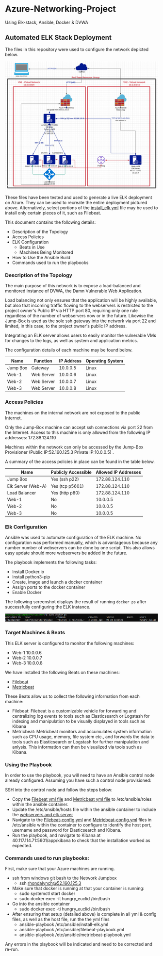 # Azure-Networking-Project
Using Elk-stack, Ansible, Docker &amp; DVWA
## Automated ELK Stack Deployment

The files in this repository were used to configure the network depicted below.

![Flowchart](https://github.com/RhondaLynch/Azure-Networking-Project/blob/main/Diagrams/Azure%20Flowchart.jpg)

These files have been tested and used to generate a live ELK deployment on Azure. They can be used to recreate the entire deployment pictured above. Alternatively, select portions of the <a href="https://github.com/RhondaLynch/Azure-Networking-Project/blob/main/Ansible/install_elk.yml.jpg" target="_top">install_elk.yml</a> file may be used to install only certain pieces of it, such as Filebeat.
  

This document contains the following details:
- Description of the Topology
- Access Policies
- ELK Configuration
  - Beats in Use
  - Machines Being Monitored
- How to Use the Ansible Build
- Commands used to run the playbooks


### Description of the Topology

The main purpose of this network is to expose a load-balanced and monitored instance of DVWA, the Damn Vulnerable Web Application.

Load balancing not only ensures that the application will be highly available, but also that incoming traffic flowing to the webservers is restricted to the project owner's Public IP via HTTP port 80, requiring only one rule regardless of the number of webservers now or in the future. Likewise the Jump-Box is used as the sole ssh gateway into the network via port 22 and limited, in this case, to the project owner's public IP address.

Integrating an ELK server allows users to easily monitor the vulnerable VMs for changes to the logs, as well as system and application metrics.

The configuration details of each machine may be found below.

| Name     | Function | IP Address | Operating System |
|----------|----------|------------|------------------|
| Jump Box | Gateway    | 10.0.0.5 | Linux            |
| Web-1    | Web Server | 10.0.0.6 | Linux            |
| Web-2    | Web Server | 10.0.0.7 | Linux            |
| Web-3    | Web Server | 10.0.0.8 | Linux            |

### Access Policies

The machines on the internal network are not exposed to the public Internet. 

Only the Jump-Box machine can accept ssh connections via port 22 from the Internet. Access to this machine is only allowed from the following IP addresses: 172.88.124.110

Machines within the network can only be accessed by the Jump-Box Provisioner (Public IP:52.160.125.3 Private IP:10.0.0.5) .

A summary of the access policies in place can be found in the table below.

| Name               | Publicly Accessible | Allowed IP Addresses |
|--------------------|---------------------|----------------------|
| Jump Box           | Yes (ssh p22)       | 172.88.124.110       |
| Elk Server (Web-A) | Yes (tcp p5601)     | 172.88.124.110       |
| Load Balancer      | Yes (http p80)      | 172.88.124.110       |
| Web-1              | No                  | 10.0.0.5             |
| Web-2              | No                  | 10.0.0.5             |
| Web-3              | No                  | 10.0.0.5             |



### Elk Configuration

Ansible was used to automate configuration of the ELK machine. No configuration was performed manually, which is advantageous because any number number of webservers can be done by one script.  This also allows easy update should more webservers be added in the future.

The playbook implements the following tasks:
- Install Docker.io
- Install python3-pip
- Create, image and launch a docker container
- Assign ports to the docker container
- Enable Docker

The following screenshot displays the result of running `docker ps` after successfully configuring the ELK instance.

![docker-ps](https://github.com/RhondaLynch/Azure-Networking-Project/blob/main/Ansible/docker-ps.jpg)

### Target Machines & Beats
This ELK server is configured to monitor the following machines:
- Web-1 10.0.0.6
- Web-2 10.0.0.7
- Web-3 10.0.0.8

We have installed the following Beats on these machines:
- <a href="https://github.com/RhondaLynch/Azure-Networking-Project/blob/main/Ansible/filebeat-playbook.yml.jpg" target="_top">Filebeat</a>
- <a href="https://github.com/RhondaLynch/Azure-Networking-Project/blob/main/Ansible/metricbeat-playbook.yml.jpg" target="_top">Metricbeat</a>

These Beats allow us to collect the following information from each machine:
- Filebeat: Filebeat is a customizable vehicle for forwarding and centralizing log events to tools such as Elasticsearch or Logstash for indexing and manipulation to be visually displayed in tools such as Kibana
- Metricbeat: Metricbeat monitors and accumulates system information such as CPU usage, memory, file system etc., and forwards the data to tools such as Elasticsearch or Logstash for further manipulation and anlysis.  This information can then be visualized via tools such as Kibana.    

### Using the Playbook
In order to use the playbook, you will need to have an Ansible control node already configured. Assuming you have such a control node provisioned: 

SSH into the control node and follow the steps below:
- Copy the <a href="https://github.com/RhondaLynch/Azure-Networking-Project/blob/main/Ansible/filebeat-playbook.yml.jpg" target="_top">Filebeat yml file</a> and <a href="https://github.com/RhondaLynch/Azure-Networking-Project/blob/main/Ansible/metricbeat-playbook.yml.jpg" target="_top">Metricbeat yml file</a> to /etc/ansible/roles within the ansible container.
- Update the /etc/ansible/hosts file within the ansible container to include the <a href="https://github.com/RhondaLynch/Azure-Networking-Project/blob/main/Ansible/hosts.jpg" target="_top">webservers and elk server</a>
- Navigate to the <a href="https://github.com/RhondaLynch/Azure-Networking-Project/blob/main/Ansible/filebeat-config.yml.jpg" target="_top">Filebeat-config.yml</a> and <a href="https://github.com/RhondaLynch/Azure-Networking-Project/blob/main/Ansible/metricbeat-config.yml.jpg" target="_top">Metricbeat-config.yml</a> files in /etc/ansible within the container to configure to identify the host port, username and password for Elasticsearch and Kibana.
- Run the playbook, and navigate to Kibana at 40.117.114.71:5601/app/kibana to check that the installation worked as expected.

### Commands used to run playbooks:
First, make sure that your Azure machines are running.
- ssh from windows git bash to the Network Jumpbox
  - ssh rhondalynch@52.160.125.3
- Make sure that docker is running at that your container is running:
   - sudo systemctl start docker
   - sudo docker exec -it hungry_euclid /bin/bash
- Go into the ansible container
   - sudo docker exec -ti hungry_euclid /bin/bash
- After ensuring that setup (detailed above) is complete in all yml & config files, as well as the host file, run the the yml files
   - ansible-playbook /etc/ansible/install-elk.yml
   - ansible-playbook /etc/ansible/filebeat-playbook.yml
   - ansible-playbook /etc/ansible/metricbeat-playbook.yml

Any errors in the playbook will be indicated and need to be corrected and re-run.


